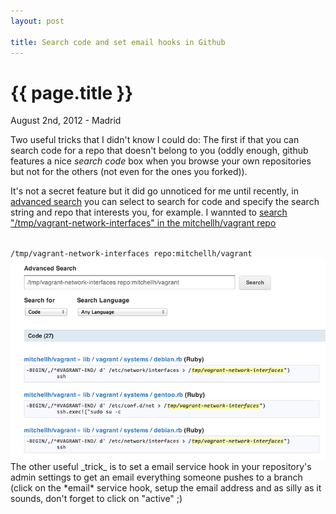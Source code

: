 ```yaml
---
layout: post

title: Search code and set email hooks in Github 
---
```


{{ page.title }}
================

<p class="meta">August 2nd, 2012 - Madrid</p>

Two useful tricks that I didn't know I could do: The first if that you
can search code for a repo that doesn't belong to you (oddly enough, github features a
nice <em>search code</em> box when you browse your own repositories but not
for the others (not even for the ones you forked)). 

It's not a secret
feature but it did go unnoticed for me until recently, in <a href="https://github.com/search">advanced search</a> you can select to search for code and specify the search string and repo that interests you, for example. I wannted to <a href="https://github.com/search?q=%2Ftmp%2Fvagrant-network-interfaces+repo%3Amitchellh%2Fvagrant&repo=&langOverride=&start_value=1&type=Code&language="> search "/tmp/vagrant-network-interfaces" in the mitchellh/vagrant repo
</a>

<code>
/tmp/vagrant-network-interfaces repo:mitchellh/vagrant
</code>


<img src="/images/github-search.png" />

<br />
The other useful _trick_ is to set a email service hook in your
repository's admin settings to get an email everything someone pushes to
a branch (click on the *email* service hook, setup the email address and
as silly as it sounds, don't forget to click on "active" ;)
